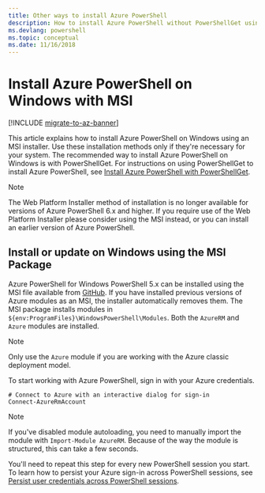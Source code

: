 ```yaml
---
title: Other ways to install Azure PowerShell
description: How to install Azure PowerShell without PowerShellGet using an MSI
ms.devlang: powershell
ms.topic: conceptual
ms.date: 11/16/2018
---
```


# Install Azure PowerShell on Windows with MSI

[!INCLUDE [migrate-to-az-banner](../../includes/migrate-to-az-banner.md)]

This article explains how to install Azure PowerShell on Windows using an MSI installer.
Use these installation methods only if they're necessary for your system. The recommended way to install Azure PowerShell
on Windows is with PowerShellGet. For instructions on using PowerShellGet to install Azure PowerShell,
see [Install Azure PowerShell with PowerShellGet](install-azurerm-ps.md).

> [!NOTE]
> The Web Platform Installer method of installation is no longer available for versions of Azure PowerShell 6.x
> and higher. If you require use of the Web Platform Installer please consider using the MSI instead, or you can
> install an earlier version of Azure PowerShell.

## Install or update on Windows using the MSI Package

Azure PowerShell for Windows PowerShell 5.x can be installed using the MSI file available from
[GitHub](https://github.com/Azure/azure-powershell/releases/tag/v6.13.1-November2018). If you have installed previous
versions of Azure modules as an MSI, the installer automatically removes them. The MSI package installs
modules in `${env:ProgramFiles}\WindowsPowerShell\Modules`. Both the `AzureRM` and `Azure` modules are installed.

> [!NOTE]
> Only use the `Azure` module if you are working with the Azure classic deployment model.

To start working with Azure PowerShell, sign in with your Azure credentials.

```powershell-interactive
# Connect to Azure with an interactive dialog for sign-in
Connect-AzureRmAccount
```

> [!NOTE]
>
> If you've disabled module autoloading, you need to manually import the module with `Import-Module AzureRM`. Because of
> the way the module is structured, this can take a few seconds.

You'll need to repeat this step for every new PowerShell session you start. To learn how to persist your
Azure sign-in across PowerShell sessions, see [Persist user credentials across PowerShell sessions](context-persistence.md).
